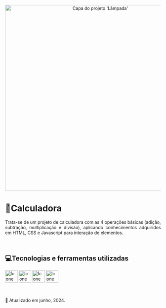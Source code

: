 <p align="center">
  <img loading="lazy" src="https://github.com/Debora-Carvalho/calculadoraJavascript/assets/104103793/1c290076-0cfa-4a04-8219-879d54a634c9"  width="600" height="auto"  alt="Capa do projeto 'Lâmpada'"/>
</p>

<h1>🔢Calculadora </h1>
<p align="justify"> 
  Trata-se de um projeto de calculadora com as 4 operações básicas (adição, subtração, multiplicação e divisão), aplicando conhecimentos adquiridos em HTML, CSS e Javascript para interação de elementos.
</p><br>

<h2>💻Tecnologias e ferramentas utilizadas</h2>
<p>
  <img loading="lazy" src="https://cdn.jsdelivr.net/gh/devicons/devicon@latest/icons/html5/html5-original.svg" width="40" height="40" alt="Ícone do html5"/> 
  <img loading="lazy" src="https://cdn.jsdelivr.net/gh/devicons/devicon@latest/icons/css3/css3-original.svg" width="40" height="40" alt="Ícone do css3"/> 
  <img src="https://cdn.jsdelivr.net/gh/devicons/devicon@latest/icons/javascript/javascript-original.svg" width="40" height="40" alt="Ícone do Javascript"/>   
  <img loading="lazy" src="https://cdn.jsdelivr.net/gh/devicons/devicon@latest/icons/vscode/vscode-original.svg" width="40" height="40" alt="Ícone do Visual Studio Code"/>        
</p><br>

<p>📆 Atualizado em junho, 2024.</p><br>
